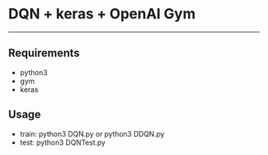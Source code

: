 # DQN + keras +  OpenAI Gym

---

## Requirements

- python3
- gym
- keras


## Usage

- train: python3 DQN.py or python3 DDQN.py
- test: python3 DQNTest.py